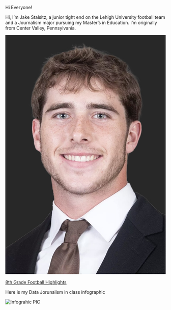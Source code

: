 Hi Everyone!

Hi, I’m Jake Stalsitz, a junior tight end on the Lehigh University football team and a Journalism major pursuing my Master’s in Education. I’m originally from Center Valley, Pennsylvania.

![Profile PIC](https://github.com/jasd27/jasd27.github.io/blob/main/Headshot.jpg?raw=true)

[8th Grade Football Highlights](http://www.hudl.com/video/3/11794418/5d0278015eedad0e3054c547)

Here is my Data Jorunalism in class infographic

![Infograhic PIC]([file:///Users/jake/Desktop/Pink%20and%20Blue%20Collage%20Scrapbook%20Data%20Infographic.jpg](https://raw.githubusercontent.com/jasd27/jasd27.github.io/356271a590693f3337de8703c1844b0efda55dc2/Pink%20and%20Blue%20Collage%20Scrapbook%20Data%20Infographic.jpg))
